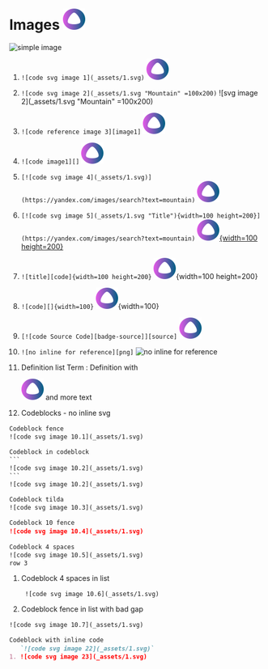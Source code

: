 # Images ![svg image 1](_assets/1.svg)

![simple image](_assets/1.png)

<!-- ![comm svg image 1](_assets/1.svg) -->
1. `![code svg image 1](_assets/1.svg)`
![svg image 11](_assets/1.svg)

<!-- ![comm svg image 2](_assets/1.svg "Mountain" =100x200) -->
2. `![code svg image 2](_assets/1.svg "Mountain" =100x200)`
![svg image 2](_assets/1.svg "Mountain" =100x200)

<!-- ![comm reference image 3][image1] -->
3. `![code reference image 3][image1]`
![reference image 3][image1]

4. `![code image1][]`
![image1][]

[image1]: _assets/1.svg "Svg"

<!-- [![comm svg image 4](_assets/1.svg)](https://yandex.com/images/search?text=mountain) -->
5. `[![code svg image 4](_assets/1.svg)](https://yandex.com/images/search?text=mountain)`
[![svg image 4](_assets/1.svg)](https://yandex.com/images/search?text=mountain)

<!-- [![comm svg image 5](_assets/1.svg "Title"){width=100 height=200}](https://yandex.com/images/search?text=mountain) -->
6. `[![code svg image 5](_assets/1.svg "Title"){width=100 height=200}](https://yandex.com/images/search?text=mountain)`
[![svg image 5](_assets/1.svg "Title"){width=100 height=200}](https://yandex.com/images/search?text=mountain)


7. `![title][code]{width=100 height=200}`
![title][code]{width=100 height=200}

8. `![code][]{width=100}`
![code][]{width=100}

[code]: _assets/1.svg

9. `[![code Source Code][badge-source]][source]`
[![Source Code][badge-source]][source]

10. `![no inline for reference][png]`
![no inline for reference][png]

[badge-source]: _assets/1.svg
[png]: _assets/1.png
[source]: https://github.com/ramsey/uuid/tree/3.x

11. Definition list 
Term
:   Definition with 

    ![img](_assets/1.svg)
    and more text

20. Сodeblocks - no inline svg
```
Codeblock fence
![code svg image 10.1](_assets/1.svg)
```

````
Codeblock in codeblock
```
![code svg image 10.2](_assets/1.svg)
```
![code svg image 10.2](_assets/1.svg)
````

~~~
Codeblock tilda
![code svg image 10.3](_assets/1.svg)
~~~

```````md translate=no
Codeblock 10 fence
![code svg image 10.4](_assets/1.svg)
```````

    Codeblock 4 spaces
    ![code svg image 10.5](_assets/1.svg)
    row 3

1. Codeblock 4 spaces in list

        ![code svg image 10.6](_assets/1.svg)
1. Codeblock fence in list with bad gap
  ```
  ![code svg image 10.7](_assets/1.svg)
  ```

```md
Codeblock with inline code
   `![code svg image 22](_assets/1.svg)`
1. ![code svg image 23](_assets/1.svg)
```
